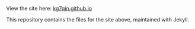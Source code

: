 View the site here:  [kg7qin.github.io](https://kg7qin.github.io)

This repository contains the files for the site above, maintained with Jekyll.
